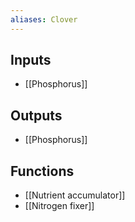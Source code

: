 ```yaml
---
aliases: Clover
---
```


## Inputs
- [[Phosphorus]]

## Outputs
- [[Phosphorus]]

## Functions
- [[Nutrient accumulator]]
- [[Nitrogen fixer]]